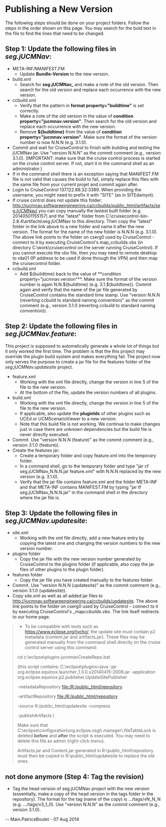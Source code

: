 # Publishing a New Version

The following steps should be done on your project folders. Follow the
steps in the order shown on this page. You may search for the bold text
in the file to find the lines that need to be changed.

## Step 1: Update the following files in *seg.jUCMNav*:

  - META-INF/MANIFEST.FM
      - Update **Bundle-Version** to the new version.
  - build.xml
      - Search for **seg.jUCMNav\_** and make a note of the old version.
        Then search for the old version and replace each occurrence with
        the new version.
  - ccbuild.xml
      - Verify that the pattern in **format property="buildtime"** is
        set correctly.
      - Make a note of the old version in the value of **condition
        property="jucmnav.version"**. Then search for the old version
        and replace each occurrence with the new version.
      - Remove **${buildtime}** from the value of **condition
        property="jucmnav.version"**. Make sure the format of the
        version number is now N.N.N (e.g. 3.1.0).
  - Commit and wait for CruiseControl to finish with building and
    testing the jUCMNav jar. Use "version N.N.N" as the commit comment
    (e.g., version 3.1.0). (IMPORTANT: make sure that the cruise control
    process is started on the cruise control server. If not, start it in
    the command shell as an administrator.)
  - If in the command shell there is an exception saying that
    MANIFEST.FM file is not valid that causes the build to fail, simply
    replace this files with the same file from your current projet and
    commit again after.
  - Login to CruiseControl 137.122.88.32:3389. When providing the username, you might need to prefix it with "SITE\" (as in SITEdamyot). 
  - If cruise control does not update this folder: http://jucmnav.softwareengineering.ca/ccbuilds/public_html/artifacts/seg.jUCMNav/ you can copy manually the lastest built folder (e.g. 20140501155157) and the "latest" folder from C:\cruisecontrol-bin-2.8.4\artifacts\seg.jUCMNav to this directory. Then copy the "latest" folder in the link above to a new folder and name it after the new version. The format for the name of the new folder is N.N.N (e.g. 3.1.0). The above link points to the folder on cserg0 used by CruiseControl - connect to it by executing CruiseControl's map_ccbuilds.vbs (in directory C:\work\cruisecontrol on the server running CruiseControl). If you cannot execute the vbs file, then you may need to remote desktop to rda01 (IP address to be used if done through the VPN) and then map the cruisecontrol folder.
  - ccbuild.xml
      - Add ${buildtime} back to the value of **condition
        property="jucmnav.version"**. Make sure the format of the
        version number is again N.N.${buildtime} (e.g.
        3.1.${buildtime}). Commit again and verify that the name of the
        jar file generated by CruiseControl contains the standard time
        stamp. Use "version N.N.N (reverting ccbuild to standard naming
        convention)" as the commit comment (e.g., version 3.1.0
        (reverting ccbuild to standard naming convention)).

## Step 2: Update the following files in *seg.jUCMNav.feature*:

This project is supposed to automatically generate a whole lot of things
but it only worked the first time. The problem is that the this project
may override the plugin build system and makes everything fail. The
project now only serves the purpose to create a jar file for the
features folder of the *seg.jUCMNav.updatesite* project.

  - feature.xml
      - Working with the xml file directly, change the version in line 5
        of the file to the new version.
      - At the bottom of the file, update the version numbers of all
        plugins.
  - build.xml
      - Working with the xml file directly, change the version in line 5
        of the file to the new version.
      - If applicable, also update the **pluginIds** of other plugins
        such as UCEd or UCMScenarioViewer to a new version.
      - Note that this build file is not working. We continue to make
        changes just in case there are unknown dependencies but the
        build file is never directly executed.
  - Commit. Use "version N.N.N (feature)" as the commit comment (e.g.,
    version 3.1.0 (feature)).
  - Create the features jar:
      - Create a temporary folder and copy feature.xml into the
        temporary folder.
      - In a command shell, go to the temporary folder and type "jar cf
        seg.jUCMNav\_N.N.N.jar feature.xml" with N.N.N replaced by the
        new version (e.g. 3.1.0).
      - Verify that the jar file contains feature.xml and the folder
        META-INF and that META-INF contains MANIFEST.FM by typing "jar
        tf seg.jUCMNav\_N.N.N.jar" in the command shell in the directory
        where the jar file is.

## Step 3: Update the following files in *seg.jUCMNav.updatesite*:

  - site.xml
      - Working with the xml file directly, add a new feature entry by
        copying the latest one and changing the version numbers to the
        new version number.
  - plugins folder
      - Copy the jar file with the new version number generated by
        CruiseControl to the plugins folder (if applicable, also copy
        the jar files of other plugins to the plugin folder).
  - features folder
      - Copy the jar file you have created manually to the features
        folder.
  - Commit. Use "version N.N.N (updatesite)" as the commit comment
    (e.g., version 3.1.0 (updatesite)).
  - Copy site.xml as well as all added jar files to
    <http://jucmnav.softwareengineering.ca/ccbuilds/updatesite>. The
    above link points to the folder on cserg0 used by CruiseControl -
    connect to it by executing CruiseControl's \_map*ccbuilds.vbs*. The
    link itself redirects to our home page.

>   - To be compatible with tools such as
>     <https://www.eclipse.org/tycho/>, the update site must contain p2
>     metadata (content.jar and artifacts.jar). These files may be
>     generated manually from the command shell directly on the cruise
>     control server using this command:
> 
> cd c:\\eclipse\\plugins
> jucmnavCreateRepo.bat
>
> 
> (this script contains: C:\\eclipse\\plugins\>java -jar
> org.eclipse.equinox.launcher_1.3.0.v20140415-2008.jar
> -application org.eclipse.equinox.p2.publisher.UpdateSitePublisher 
>
> -metadataRepository <file:/R:/public_html/repository> 
>
> -artifactRepository <file:/R:/public_html/repository> 
>
> -source
> R:/public\_html/updatesite 
> -compress 
>
> -publishArtifacts )
> 
> Make sure that
> C:\\eclipse\\configuration\\org.eclipse.osgi\\.manager\\.fileTableLock
> is deleted **before** and **after** the script is executed. You may
> need to delete this file as admin (right-click menu).
> 
> Artifacts.jar and Content.jar generated in
> R:\\public\_html\\repository must then be copied in
> R:\\public\_html\\updatesite to replace the old ones.

## not done anymore (Step 4: Tag the revision)

  - Tag the head version of seg.jUCMNav project with the new version
    (essentially, make a copy of the head version in the tags folder in
    the repository). The format for the tag (name of the copy) is
    .../tags/vN\_N\_N (e.g. .../tags/v3\_1\_0). Use "version N.N.N" as
    the commit comment (e.g., version 3.1.0).

\-- Main.PatriceBoulet - 07 Aug 2014
